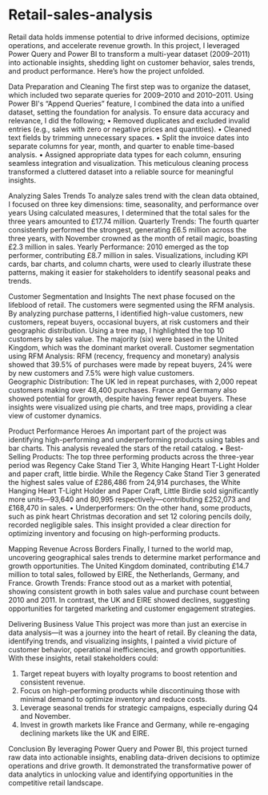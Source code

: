 # Retail-sales-analysis
Retail data holds immense potential to drive informed decisions, optimize operations, and accelerate revenue growth. In this project, I leveraged Power Query and Power BI to transform a multi-year dataset (2009–2011) into actionable insights, shedding light on customer behavior, sales trends, and product performance. Here’s how the project unfolded.

Data Preparation and Cleaning
The first step was to organize the dataset, which included two separate queries for 2009–2010 and 2010–2011. Using Power BI's “Append Queries” feature, I combined the data into a unified dataset, setting the foundation for analysis. 
To ensure data accuracy and relevance, I did the following;
•	Removed duplicates and excluded invalid entries (e.g., sales with zero or negative prices and quantities).
•	Cleaned text fields by trimming unnecessary spaces.
•	Split the invoice dates into separate columns for year, month, and quarter to enable time-based analysis.
•	Assigned appropriate data types for each column, ensuring seamless integration and visualization.
This meticulous cleaning process transformed a cluttered dataset into a reliable source for meaningful insights.

Analyzing Sales Trends
To analyze sales trend with the clean data obtained, I focused on three key dimensions: time, seasonality, and performance over years
Using calculated measures, I determined that the total sales for the three years amounted to £17.74 million. 
Quarterly Trends: The fourth quarter consistently performed the strongest, generating £6.5 million across the three years, with November crowned as the month of retail magic, boasting £2.3 million in sales.
Yearly Performance: 2010 emerged as the top performer, contributing £8.7 million in sales.
Visualizations, including KPI cards, bar charts, and column charts, were used to clearly illustrate these patterns, making it easier for stakeholders to identify seasonal peaks and trends.


Customer Segmentation and Insights
The next phase focused on the lifeblood of retail. The customers were segmented using the RFM analysis. By analyzing purchase patterns, I identified high-value customers, new customers, repeat buyers, occasional buyers, at risk customers and their geographic distribution.
Using a tree map, I highlighted the top 10 customers by sales value. The majority (six) were based in the United Kingdom, which was the dominant market overall.
Customer segmentation using RFM Analysis: RFM (recency, frequency and monetary)  analysis showed that 39.5% of purchases were made by repeat buyers, 24% were by new customers and 7.5% were high value customers.    
Geographic Distribution: The UK led in repeat purchases, with 2,000 repeat customers making over 48,400 purchases. France and Germany also showed potential for growth, despite having fewer repeat buyers.
These insights were visualized using pie charts, and  tree maps, providing a clear view of customer dynamics.

Product Performance Heroes
An important part of the project was identifying high-performing and underperforming products using tables and bar charts. This analysis revealed the stars of the retail catalog.
•	Best-Selling Products: The top three performing products across the three-year period was Regency Cake Stand Tier 3, White Hanging Heart T-Light Holder and paper craft, little birdie. While the Regency Cake Stand Tier 3 generated the highest sales value of £286,486 from 24,914 purchases, the White Hanging Heart T-Light Holder and Paper Craft, Little Birdie sold significantly more units—93,640 and 80,995 respectively—contributing £252,073 and £168,470 in sales.
•	Underperformers: On the other hand, some products, such as pink heart Christmas decoration and set 12 coloring pencils doily, recorded negligible sales.
This insight provided a clear direction for optimizing inventory and focusing on high-performing products.

Mapping Revenue Across Borders
Finally, I turned to the world map, uncovering geographical sales trends to determine market performance and growth opportunities. 
The United Kingdom dominated, contributing £14.7 million to total sales, followed by EIRE, the Netherlands, Germany, and France.
Growth Trends: France stood out as a market with potential, showing consistent growth in both sales value and purchase count between 2010 and 2011. In contrast, the UK and EIRE showed declines, suggesting opportunities for targeted marketing and customer engagement strategies.

Delivering Business Value
This project was more than just an exercise in data analysis—it was a journey into the heart of retail. By cleaning the data, identifying trends, and visualizing insights, I painted a vivid picture of customer behavior, operational inefficiencies, and growth opportunities.
With these insights, retail stakeholders could:
1.	Target repeat buyers with loyalty programs to boost retention and consistent revenue.
2.	Focus on high-performing products while discontinuing those with minimal demand to optimize inventory and reduce costs.
3.	Leverage seasonal trends for strategic campaigns, especially during Q4 and November.
4.	Invest in growth markets like France and Germany, while re-engaging declining markets like the UK and EIRE.

Conclusion
By leveraging Power Query and Power BI, this project turned raw data into actionable insights, enabling data-driven decisions to optimize operations and drive growth. It demonstrated the transformative power of data analytics in unlocking value and identifying opportunities in the competitive retail landscape.
